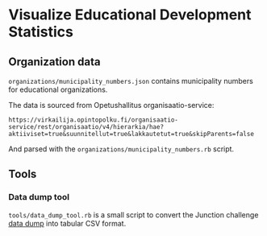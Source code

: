 # Visualize Educational Development Statistics


## Organization data

`organizations/municipality_numbers.json` contains municipality numbers for educational organizations.
 
The data is sourced from Opetushallitus organisaatio-service:

    https://virkailija.opintopolku.fi/organisaatio-service/rest/organisaatio/v4/hierarkia/hae?aktiiviset=true&suunnitellut=true&lakkautetut=true&skipParents=false
    
And parsed with the `organizations/municipality_numbers.rb` script.


## Tools

### Data dump tool

`tools/data_dump_tool.rb` is a small script to convert the Junction challenge
[data dump][1] into tabular CSV format.

[1]: https://valtionavustukset.oph.fi/api/junction-hackathon/dump
